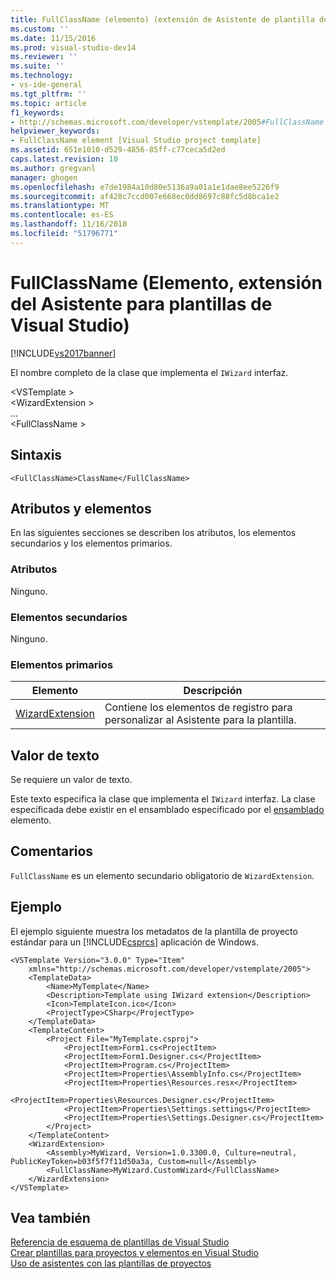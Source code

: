 ```yaml
---
title: FullClassName (elemento) (extensión de Asistente de plantilla de Visual Studio) | Microsoft Docs
ms.custom: ''
ms.date: 11/15/2016
ms.prod: visual-studio-dev14
ms.reviewer: ''
ms.suite: ''
ms.technology:
- vs-ide-general
ms.tgt_pltfrm: ''
ms.topic: article
f1_keywords:
- http://schemas.microsoft.com/developer/vstemplate/2005#FullClassName
helpviewer_keywords:
- FullClassName element [Visual Studio project template]
ms.assetid: 651e1010-d529-4856-85ff-c77ceca5d2ed
caps.latest.revision: 10
ms.author: gregvanl
manager: ghogen
ms.openlocfilehash: e7de1984a10d80e5136a9a01a1e1dae8ee5226f9
ms.sourcegitcommit: af428c7ccd007e668ec0dd8697c88fc5d8bca1e2
ms.translationtype: MT
ms.contentlocale: es-ES
ms.lasthandoff: 11/16/2018
ms.locfileid: "51796771"
---
```

# <a name="fullclassname-element-visual-studio-template-wizard-extension"></a>FullClassName (Elemento, extensión del Asistente para plantillas de Visual Studio)
[!INCLUDE[vs2017banner](../includes/vs2017banner.md)]

El nombre completo de la clase que implementa el `IWizard` interfaz.  
  
 \<VSTemplate >  
 \<WizardExtension >  
 ...  
 \<FullClassName >  
  
## <a name="syntax"></a>Sintaxis  
  
```  
<FullClassName>ClassName</FullClassName>  
```  
  
## <a name="attributes-and-elements"></a>Atributos y elementos  
 En las siguientes secciones se describen los atributos, los elementos secundarios y los elementos primarios.  
  
### <a name="attributes"></a>Atributos  
 Ninguno.  
  
### <a name="child-elements"></a>Elementos secundarios  
 Ninguno.  
  
### <a name="parent-elements"></a>Elementos primarios  
  
|Elemento|Descripción|  
|-------------|-----------------|  
|[WizardExtension](../extensibility/wizardextension-element-visual-studio-templates.md)|Contiene los elementos de registro para personalizar al Asistente para la plantilla.|  
  
## <a name="text-value"></a>Valor de texto  
 Se requiere un valor de texto.  
  
 Este texto especifica la clase que implementa el `IWizard` interfaz. La clase especificada debe existir en el ensamblado especificado por el [ensamblado](../extensibility/assembly-element-visual-studio-template-wizard-extension.md) elemento.  
  
## <a name="remarks"></a>Comentarios  
 `FullClassName` es un elemento secundario obligatorio de `WizardExtension`.  
  
## <a name="example"></a>Ejemplo  
 El ejemplo siguiente muestra los metadatos de la plantilla de proyecto estándar para un [!INCLUDE[csprcs](../includes/csprcs-md.md)] aplicación de Windows.  
  
```  
<VSTemplate Version="3.0.0" Type="Item"  
    xmlns="http://schemas.microsoft.com/developer/vstemplate/2005">  
    <TemplateData>  
        <Name>MyTemplate</Name>  
        <Description>Template using IWizard extension</Description>  
        <Icon>TemplateIcon.ico</Icon>  
        <ProjectType>CSharp</ProjectType>  
    </TemplateData>  
    <TemplateContent>  
        <Project File="MyTemplate.csproj">  
            <ProjectItem>Form1.cs<ProjectItem>  
            <ProjectItem>Form1.Designer.cs</ProjectItem>  
            <ProjectItem>Program.cs</ProjectItem>  
            <ProjectItem>Properties\AssemblyInfo.cs</ProjectItem>  
            <ProjectItem>Properties\Resources.resx</ProjectItem>  
            <ProjectItem>Properties\Resources.Designer.cs</ProjectItem>  
            <ProjectItem>Properties\Settings.settings</ProjectItem>  
            <ProjectItem>Properties\Settings.Designer.cs</ProjectItem>  
        </Project>  
    </TemplateContent>  
    <WizardExtension>  
        <Assembly>MyWizard, Version=1.0.3300.0, Culture=neutral, PublicKeyToken=b03f5f7f11d50a3a, Custom=null</Assembly>  
        <FullClassName>MyWizard.CustomWizard</FullClassName>  
    </WizardExtension>  
</VSTemplate>  
```  
  
## <a name="see-also"></a>Vea también  
 [Referencia de esquema de plantillas de Visual Studio](../extensibility/visual-studio-template-schema-reference.md)   
 [Crear plantillas para proyectos y elementos en Visual Studio](../ide/creating-project-and-item-templates.md)   
 [Uso de asistentes con las plantillas de proyectos](../extensibility/how-to-use-wizards-with-project-templates.md)

